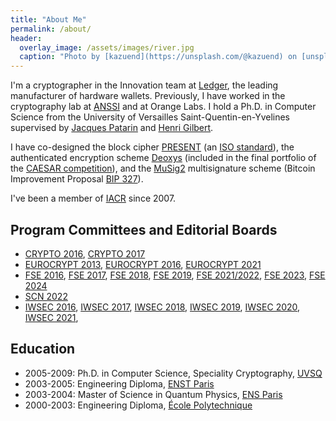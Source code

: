 ```yaml
---
title: "About Me"
permalink: /about/
header:
  overlay_image: /assets/images/river.jpg
  caption: "Photo by [kazuend](https://unsplash.com/@kazuend) on [unsplash](https://unsplash.com)"
---
```


I'm a cryptographer in the Innovation team at [Ledger](https://www.ledger.com), the leading manufacturer of hardware wallets.
Previously, I have worked in the cryptography lab at [ANSSI](https://www.ssi.gouv.fr/en/) and at Orange Labs.
I hold a Ph.D. in Computer Science from the University of Versailles Saint-Quentin-en-Yvelines supervised by [Jacques Patarin](https://scholar.google.fr/citations?user=axWl0AUAAAAJ&hl=fr) and [Henri Gilbert](https://scholar.google.com/citations?user=pp6zvKQAAAAJ&hl=fr).

I have co-designed the block cipher [PRESENT](https://www.iacr.org/archive/ches2007/47270450/47270450.pdf) (an [ISO standard](https://www.iso.org/standard/78477.html)), the authenticated encryption scheme [Deoxys](https://sites.google.com/view/deoxyscipher) (included in the final portfolio of the [CAESAR competition](https://competitions.cr.yp.to/caesar-submissions.html)), and the [MuSig2](https://eprint.iacr.org/2020/1261.pdf) multisignature scheme (Bitcoin Improvement Proposal [BIP 327](https://github.com/bitcoin/bips/blob/master/bip-0327.mediawiki)).

I've been a member of [IACR](https://www.iacr.org) since 2007.

## Program Committees and Editorial Boards

- [CRYPTO 2016](https://www.iacr.org/conferences/crypto2016), [CRYPTO 2017](https://www.iacr.org/conferences/crypto2017)
- [EUROCRYPT 2013](https://www.iacr.org/conferences/eurocrypt2013), [EUROCRYPT 2016](https://www.iacr.org/conferences/eurocrypt2016/), [EUROCRYPT 2021](https://eurocrypt.iacr.org/2021)
- [FSE 2016](https://fse.rub.de/), [FSE 2017](https://www.nuee.nagoya-u.ac.jp/labs/tiwata/fse2017), [FSE 2018](https://fse.iacr.org/2018), [FSE 2019](https://fse.iacr.org/2019), [FSE 2021/2022](https://fse.iacr.org/2022), [FSE 2023](https://fse.iacr.org/2023), [FSE 2024](https://fse.iacr.org/2024)
- [SCN 2022](https://scn.unisa.it/scn22)
- [IWSEC 2016](https://www.iwsec.org/2016), [IWSEC 2017](https://www.iwsec.org/2017), [IWSEC 2018](https://www.iwsec.org/2018), [IWSEC 2019](https://www.iwsec.org/2019), [IWSEC 2020](https://www.iwsec.org/2020), [IWSEC 2021](https://www.iwsec.org/2021),

## Education

- 2005-2009: Ph.D. in Computer Science, Speciality Cryptography, [UVSQ](https://www.uvsq.fr/english)
- 2003-2005: Engineering Diploma, [ENST Paris](https://www.telecom-paris.fr/en/home)
- 2003-2004: Master of Science in Quantum Physics, [ENS Paris](https://www.ens.psl.eu/en)
- 2000-2003: Engineering Diploma, [École Polytechnique](https://www.polytechnique.edu/en)


